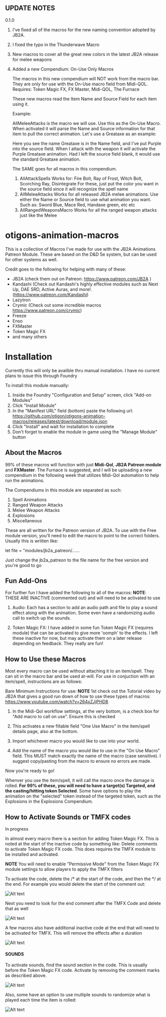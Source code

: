 ## UPDATE NOTES
0.1.0
1. I've fixed all of the macros for the new naming convention adopted by JB2A.

2. I fixed the typo in the Thunderwave Macro
 
3. New macros to cover all the great new colors in the latest JB2A release for melee weapons

4. Added a new Compendium: On-Use Only Macros
   
   The macros in this new compendium will NOT work from the macro bar. They are only for use with the On-Use macro field from Midi-QOL.
   Requires: Token Magic FX, FX Master, Midi-QOL, The Furnace
   
   These new macros read the Item Name and Source Field for each item using it.
   
   Example:
   
   AllMeleeAttacks is the macro we will use. Use this as the On-Use Macro. When activated it will parse the Name and Source information for that item to pull the correct animation. Let's use a Greataxe as an example:
   
   
   Here you see the name Greataxe is in the Name field, and I've put Purple into the source field. When I attack with the weapon it will activate the Purple Greataxe animation.
   Had I left the source field blank, it would use the standard Greataxe animation.
   
   
   The SAME goes for all macros in this compendium.
   
   1. AllAttackSpells
      Works for: Fire Bolt, Ray of Frost, Witch Bolt, Scorching Ray, Disintegrate
      For these, just put the color you want in the source field since it will recognize the spell name
   2. AllMeleeAttacks
      Works for all released JB2A melee animations. Use either the Name or Source field to use what animation you want.
      Such as: Sword Blue, Mace Red, Handaxe green, etc etc
   3. AllRangedWeaponsMacro
      Works for all the ranged weapon attacks just like the Melee


# otigons-animation-macros
This is a collection of Macros I've made for use with the JB2A Animations Patreon Module. These are based on the D&D 5e system, but can be used for other systems as well.

Credit goes to the following for helping with many of these:
- JB2A (check them out on Patreon: https://www.patreon.com/JB2A )
- Kandashi (Check out Kandashi's highly effective modules such as Next Up, DAE SRD, Active Auras, and more!. (https://www.patreon.com/Kandashi)
- Lazytron
- Crymic (Check out some incredible macros https://www.patreon.com/crymic)
- Freeze
- Enso
- FXMaster
- Token Magic FX
- and many others

# Installation
Currently this will only be availble thru manual installation. I have no current plans to issue this through Foundry

To install this module manually: 

1. Inside the Foundry "Configuration and Setup" screen, click "Add-on Modules"
2. Click "Install Module"
3. In the "Manifest URL" field (bottom) paste the following url: https://github.com/otigon/otigons-animation-macros/releases/latest/download/module.json
4. Click "Install" and wait for installation to complete
5. Don't forget to enable the module in game using the "Manage Module" button

## About the Macros
99% of these macros will function with just **Midi-Qol**, **JB2A Patreon module** and **FXMaster**. The Furnace is suggested, and I will be uploading a new compendium in the following week that utilizes Midi-Qol automation to help run the animations.

The Compendiums in this module are separated as such:
1. Spell Animations
2. Ranged Weapon Attacks
3. Melee Weapon Attacks
4. Explosions
5. Miscellaneous

These are all written for the Patreon version of JB2A. To use with the Free module version, you'll need to edit the macro to point to the correct folders. Usually this is written like:

let file = "modules/jb2a_patreon/......

Just change the jb2a_patreon to the file name for the free version and you're good to go

## Fun Add-Ons

For further fun I have added the following to all of the macros:
**NOTE**: THESE ARE INACTIVE (commented out) and will need to be activated to use

1. Audio: Each has a section to add an audio path and file to play a sound effect along with the animation. Some even have a randomizing audio call to switch up the sounds.

2. Token Magic FX: I have added in some fun Token Magic FX (requires module) that can be activated to give more 'oomph' to the effects. I left these inactive for now, but may activate them on a later release depending on feedback. They really are fun!

## How to Use these Macros

Most every macro can be used without attaching it to an item/spell. They can sit in the macro bar and be used at-will.
For use in conjuction with an item/spell, instructions are as follows:

Bare Minimum Instructions for use:
**NOTE** 1st check out the Tutorial video by JB2A that gives a good run down of how to use these types of macros: https://www.youtube.com/watch?v=264xZJjPHD8 

1. In the Midi-Qol workflow settings, at the very bottom, is a check box for "Add macro to call on use". Ensure this is checked

2. This activates a new fillable field "One Use Macro" in the item/spell details page, also at the bottom.

3. Import whichever macro you would like to use into your world.

4. Add the name of the macro you would like to use in the "On Use Macro" field. This MUST match exactly the name of the macro (case sensitive). I suggest copy/pasting from the macro to ensure no errors are made.

Now you're ready to go!

Whenver you use the item/spell, it will call the macro once the damage is rolled. **For 99% of these, you will need to have a target(s) Targeted, and the casting/hitting token Selected**. Some have options to play the animation on the "selected" token instead of the targeted token, such as the Explosions in the Explosions Compendium.

## How to Activate Sounds or TMFX codes

In progress

In almost every macro there is a section for adding Token Magic FX. This is noted at the start of the inactive code by something like: Delete comments to activate Token Magic FX code. This does requires the TMFX module to be installed and activated.

**NOTE** You will need to enable "Permissive Mode" from the Token Magic FX module settings to allow players to apply the TMFX filters

To activate the code, delete the /\*  at the start of the code, and then the \*/ at the end.
For example you would delete the start of the comment out:

![Alt text](pictures/ActivateTMFX01.PNG)

Next you need to look for the end comment after the TMFX Code and delete that as well

![Alt text](pictures/ActivateTMFX02.PNG)

A few macros also have additional inactive code at the end that will need to be activated for TMFX. This will remove the effects after a duration

![Alt text](pictures/ActivateTMFX03.PNG)


#### SOUNDS

To activate sounds, find the sound section in the code. This is usually before the Token Magic FX code. Activate by removing the comment marks as described above.

![Alt text](pictures/ActivateSound01.PNG)

Also, some have an option to use multiple sounds to randomize what is played each time the item is rolled:

![Alt text](pictures/ActivateSound02.PNG)

